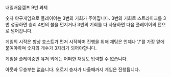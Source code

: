 내일배움캠프 9번 과제

숫자 야구게임으로 플레이어는 3번의 기회가 주어집니다.
3번의 기회로 스트라이크를 3번 성공하면 승리
4번의 볼을 던지거나 3번의 기회를 다 사용하면 다음 플레이어의 턴으로 넘어갑니다.

게임의 시작은 항상 호스트가 먼저 시작하며
진행을 위해 채팅은 언제나 '/'를 가장 앞에 붙여야하며 숫자의 개수가 3자리가 되어야합니다.

게임을 플레이중인 유저 외에는 어떠한 채팅도 입력할 수 없습니다.

아웃과 무승부는 없습니다. 오로지 승자가 나올때까지 게임은 진행됩니다.
